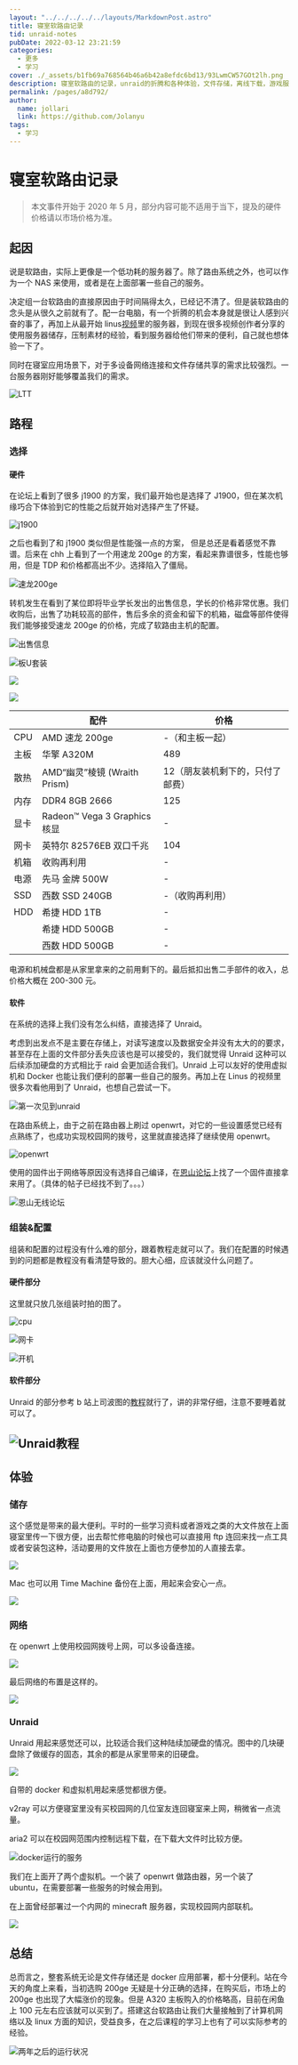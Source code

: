 ```yaml
---
layout: "../../../../../layouts/MarkdownPost.astro"
title: 寝室软路由记录
tid: unraid-notes
pubDate: 2022-03-12 23:21:59
categories:
  - 更多
  - 学习
cover: ./_assets/b1fb69a768564b46a6b42a8efdc6bd13/93LwmCW57GOt2lh.png
description: 寝室软路由的记录，unraid的折腾和各种体验，文件存储，离线下载，游戏服务器……
permalink: /pages/a8d792/
author:
  name: jollari
  link: https://github.com/Jolanyu
tags:
  - 学习
---
```


# 寝室软路由记录

> 本文事件开始于 2020 年 5 月，部分内容可能不适用于当下，提及的硬件价格请以市场价格为准。

## 起因

说是软路由，实际上更像是一个低功耗的服务器了。除了路由系统之外，也可以作为一个 NAS 来使用，或者是在上面部署一些自己的服务。

决定组一台软路由的直接原因由于时间隔得太久，已经记不清了。但是装软路由的念头是从很久之前就有了。配一台电脑，有一个折腾的机会本身就是很让人感到兴奋的事了，再加上从最开始 linus[视频](https://www.bilibili.com/video/BV1vx411B7Db)里的服务器，到现在很多视频创作者分享的使用服务器储存，压制素材的经验，看到服务器给他们带来的便利，自己就也想体验一下了。

同时在寝室应用场景下，对于多设备网络连接和文件存储共享的需求比较强烈。一台服务器刚好能够覆盖我们的需求。

![LTT](./_assets/b1fb69a768564b46a6b42a8efdc6bd13/jnNsb2.png)

## 路程

### 选择

#### 硬件

在论坛上看到了很多 j1900 的方案，我们最开始也是选择了 J1900，但在某次机缘巧合下体验到它的性能之后就开始对选择产生了怀疑。

![j1900](./_assets/b1fb69a768564b46a6b42a8efdc6bd13/20220312212521.png)

之后也看到了和 j1900 类似但是性能强一点的方案， 但是总还是看着感觉不靠谱。后来在 chh 上看到了一个用速龙 200ge 的方案，看起来靠谱很多，性能也够用，但是 TDP 和价格都高出不少。选择陷入了僵局。

![速龙200ge](./_assets/b1fb69a768564b46a6b42a8efdc6bd13/20220312213204.png)

转机发生在看到了某位即将毕业学长发出的出售信息，学长的价格非常优惠。我们收购后，出售了功耗较高的部件，售后多余的资金和留下的机箱，磁盘等部件使得我们能够接受速龙 200ge 的价格，完成了软路由主机的配置。

![出售信息](./_assets/b1fb69a768564b46a6b42a8efdc6bd13/58769db089e54955afcda8adbda96706.jpg)

![板U套装](./_assets/b1fb69a768564b46a6b42a8efdc6bd13/b709751067bc4bf0ae6c7d47faa5507d.jpg)

![](./_assets/b1fb69a768564b46a6b42a8efdc6bd13/0cffb62a9bd44a8794e39b8204af3c3c.jpg)

![](./_assets/b1fb69a768564b46a6b42a8efdc6bd13/bdc30a798d5f400dbc7cadd4212fcdae.png)

|      | 配件                         | 价格                             |
| ---- | ---------------------------- | -------------------------------- |
| CPU  | AMD 速龙 200ge               | -（和主板一起）                  |
| 主板 | 华擎 A320M                   | 489                              |
| 散热 | AMD“幽灵”棱镜 (Wraith Prism) | 12（朋友装机剩下的，只付了邮费） |
| 内存 | DDR4 8GB 2666                | 125                              |
| 显卡 | Radeon™ Vega 3 Graphics 核显 | -                                |
| 网卡 | 英特尔 82576EB 双口千兆      | 104                              |
| 机箱 | 收购再利用                   | -                                |
| 电源 | 先马 金牌 500W               | -                                |
| SSD  | 西数 SSD 240GB               | -（收购再利用）                  |
| HDD  | 希捷 HDD 1TB                 | -                                |
|      | 希捷 HDD 500GB               | -                                |
|      | 西数 HDD 500GB               | -                                |

电源和机械盘都是从家里拿来的之前用剩下的。最后抵扣出售二手部件的收入，总价格大概在 200-300 元。

#### 软件

在系统的选择上我们没有怎么纠结，直接选择了 Unraid。

考虑到出发点不是主要在存储上，对读写速度以及数据安全并没有太大的的要求，甚至存在上面的文件部分丢失应该也是可以接受的，我们就觉得 Unraid 这种可以后续添加硬盘的方式相比于 raid 会更加适合我们。Unraid 上可以友好的使用虚拟机和 Docker 也能让我们便利的部署一些自己的服务。再加上在 Linus 的视频里很多次看他用到了 Unraid，也想自己尝试一下。

![第一次见到unraid](./_assets/b1fb69a768564b46a6b42a8efdc6bd13/uUVHli.png)

在路由系统上，由于之前在路由器上刷过 openwrt，对它的一些设置感觉已经有点熟练了，也成功实现校园网的拨号，这里就直接选择了继续使用 openwrt。

![openwrt](./_assets/b1fb69a768564b46a6b42a8efdc6bd13/DfcfL0.png)

使用的固件出于网络等原因没有选择自己编译，在[恩山论坛](https://www.right.com.cn/forum/)上找了一个固件直接拿来用了。（具体的帖子已经找不到了。。。）

![恩山无线论坛](./_assets/b1fb69a768564b46a6b42a8efdc6bd13/Oj6hze.png)

### 组装&配置

组装和配置的过程没有什么难的部分，跟着教程走就可以了。我们在配置的时候遇到的问题都是教程没有看清楚导致的。胆大心细，应该就没什么问题了。

#### 硬件部分

这里就只放几张组装时拍的图了。

![cpu](./_assets/b1fb69a768564b46a6b42a8efdc6bd13/20220312214619.png)

![网卡](./_assets/b1fb69a768564b46a6b42a8efdc6bd13/20220312214440.png)

![开机](./_assets/b1fb69a768564b46a6b42a8efdc6bd13/20220312214337.png)

#### 软件部分

Unraid 的部分参考 b 站上司波图的[教程](https://www.bilibili.com/video/BV1nE411B73Y)就行了，讲的非常仔细，注意不要睡着就可以了。

## ![Unraid教程](./_assets/b1fb69a768564b46a6b42a8efdc6bd13/20220312214716.png)

## 体验

### 储存

这个感觉是带来的最大便利。平时的一些学习资料或者游戏之类的大文件放在上面寝室里传一下很方便，出去帮忙修电脑的时候也可以直接用 ftp 连回来找一点工具或者安装包这种，活动要用的文件放在上面也方便参加的人直接去拿。

![](./_assets/b1fb69a768564b46a6b42a8efdc6bd13/a19adc7c1f1644cab755c52557b6c39d.png)

Mac 也可以用 Time Machine 备份在上面，用起来会安心一点。

![](./_assets/b1fb69a768564b46a6b42a8efdc6bd13/ad53676ed8604c47bdfc11626c82bf8d.png)

### 网络

在 openwrt 上使用校园网拨号上网，可以多设备连接。

![](./_assets/b1fb69a768564b46a6b42a8efdc6bd13/449e3766442942fd900d42257d98a143.png)

最后网络的布置是这样的。

![](./_assets/b1fb69a768564b46a6b42a8efdc6bd13/c44da6e39be844a7880a8933b2a8d3d6.png)

### Unraid

Unraid 用起来感觉还可以，比较适合我们这种陆续加硬盘的情况。图中的几块硬盘除了做缓存的固态，其余的都是从家里带来的旧硬盘。

![](./_assets/b1fb69a768564b46a6b42a8efdc6bd13/5ddecb4846354f308fd6b4402c24ef44.png)

自带的 docker 和虚拟机用起来感觉都很方便。

v2ray 可以方便寝室里没有买校园网的几位室友连回寝室来上网，稍微省一点流量。

aria2 可以在校园网范围内控制远程下载，在下载大文件时比较方便。

![docker运行的服务](./_assets/b1fb69a768564b46a6b42a8efdc6bd13/c5289004de6d4fc2bcb88eda253d2586.png)

我们在上面开了两个虚拟机。一个装了 openwrt 做路由器，另一个装了 ubuntu，在需要部署一些服务的时候会用到。

在上面曾经部署过一个内网的 minecraft 服务器，实现校园网内部联机。

![](./_assets/b1fb69a768564b46a6b42a8efdc6bd13/2a79fe27baf444f18c22804cedcd1f92.png)

## 总结

总而言之，整套系统无论是文件存储还是 docker 应用部署，都十分便利。站在今天的角度上来看，当初选购 200ge 无疑是十分正确的选择，在购买后，市场上的 200ge 也出现了大幅涨价的现象。但是 A320 主板购入的价格略高，目前在闲鱼上 100 元左右应该就可以买到了。搭建这台软路由让我们大量接触到了计算机网络以及 linux 方面的知识，受益良多，在之后课程的学习上也有了可以实际参考的经验。

![两年之后的运行状况](./_assets/b1fb69a768564b46a6b42a8efdc6bd13/1752ab3dc7184f5cb69d4c76f743ba0e.jpg)
